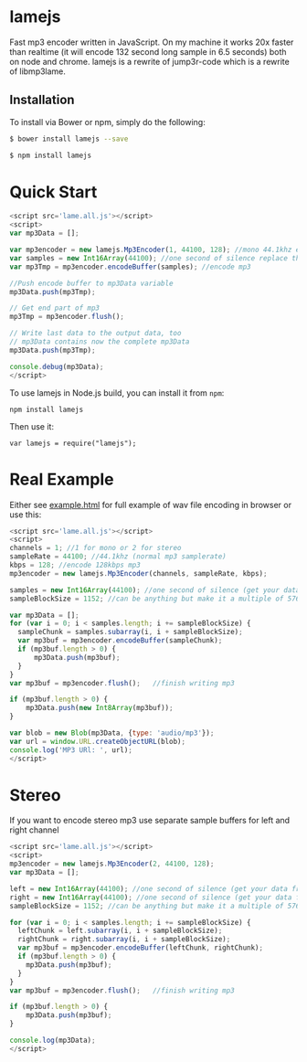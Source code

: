 # lamejs
Fast mp3 encoder written in JavaScript.
On my machine it works 20x faster than realtime (it will encode 132 second long sample in 6.5 seconds) both on node and chrome.
lamejs is a rewrite of jump3r-code which is a rewrite of libmp3lame.

## Installation

To install via Bower or npm, simply do the following:

```bash
$ bower install lamejs --save
```

```bash
$ npm install lamejs
```

# Quick Start

```javascript
<script src='lame.all.js'></script>
<script>
var mp3Data = [];

var mp3encoder = new lamejs.Mp3Encoder(1, 44100, 128); //mono 44.1khz encode to 128kbps
var samples = new Int16Array(44100); //one second of silence replace that with your own samples
var mp3Tmp = mp3encoder.encodeBuffer(samples); //encode mp3

//Push encode buffer to mp3Data variable
mp3Data.push(mp3Tmp);

// Get end part of mp3
mp3Tmp = mp3encoder.flush();

// Write last data to the output data, too
// mp3Data contains now the complete mp3Data
mp3Data.push(mp3Tmp);

console.debug(mp3Data);
</script>
```

To use lamejs in Node.js build, you can install it from `npm`:

```
npm install lamejs
```

Then use it:

```
var lamejs = require("lamejs");
```

# Real Example

Either see [example.html](https://github.com/zhuker/lamejs/blob/master/example.html) for full example of wav file encoding in browser or use this:

```javascript
<script src='lame.all.js'></script>
<script>
channels = 1; //1 for mono or 2 for stereo
sampleRate = 44100; //44.1khz (normal mp3 samplerate)
kbps = 128; //encode 128kbps mp3
mp3encoder = new lamejs.Mp3Encoder(channels, sampleRate, kbps);

samples = new Int16Array(44100); //one second of silence (get your data from the source you have)
sampleBlockSize = 1152; //can be anything but make it a multiple of 576 to make encoders life easier

var mp3Data = [];
for (var i = 0; i < samples.length; i += sampleBlockSize) {
  sampleChunk = samples.subarray(i, i + sampleBlockSize);
  var mp3buf = mp3encoder.encodeBuffer(sampleChunk);
  if (mp3buf.length > 0) {
      mp3Data.push(mp3buf);
  }
}
var mp3buf = mp3encoder.flush();   //finish writing mp3

if (mp3buf.length > 0) {
    mp3Data.push(new Int8Array(mp3buf));
}

var blob = new Blob(mp3Data, {type: 'audio/mp3'});
var url = window.URL.createObjectURL(blob);
console.log('MP3 URl: ', url);
</script>
```

# Stereo

If you want to encode stereo mp3 use separate sample buffers for left and right channel

```javascript
<script src='lame.all.js'></script>
<script>
mp3encoder = new lamejs.Mp3Encoder(2, 44100, 128);
var mp3Data = [];

left = new Int16Array(44100); //one second of silence (get your data from the source you have)
right = new Int16Array(44100); //one second of silence (get your data from the source you have)
sampleBlockSize = 1152; //can be anything but make it a multiple of 576 to make encoders life easier

for (var i = 0; i < samples.length; i += sampleBlockSize) {
  leftChunk = left.subarray(i, i + sampleBlockSize);
  rightChunk = right.subarray(i, i + sampleBlockSize);
  var mp3buf = mp3encoder.encodeBuffer(leftChunk, rightChunk);
  if (mp3buf.length > 0) {
    mp3Data.push(mp3buf);
  }
}
var mp3buf = mp3encoder.flush();   //finish writing mp3

if (mp3buf.length > 0) {
    mp3Data.push(mp3buf);
}

console.log(mp3Data);
</script>
```
